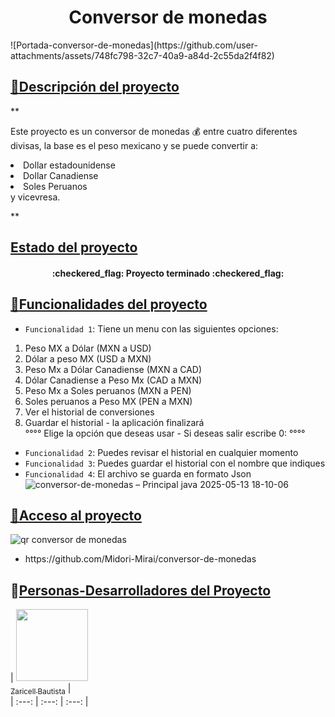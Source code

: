<h1 align="center"> Conversor de monedas </h1>
![Portada-conversor-de-monedas](https://github.com/user-attachments/assets/748fc798-32c7-40a9-a84d-2c55da2f4f82)


## [:page_with_curl:Descripción del proyecto](#hola)
**<p>Este proyecto es un conversor de monedas :moneybag: entre cuatro diferentes divisas, la base es el peso mexicano y se puede convertir a: 
  <li>Dollar estadounidense</li>
  <li>Dollar Canadiense</li>
  <li>Soles Peruanos</li>
  y vicevresa.
</p>**

## [Estado del proyecto](#Estado-del-proyecto)
<p><h4 align="center">
:checkered_flag: Proyecto terminado :checkered_flag:
</h4></p>

## [:hammer:Funcionalidades del proyecto](#Características-de-la-aplicación-y-demostración)
- `Funcionalidad 1`: Tiene un menu con las siguientes opciones:
<ol> 
  <li>Peso MX a Dólar (MXN a USD)</li>
<li>Dólar a peso MX (USD a MXN)</li>
<li>Peso Mx a Dólar Canadiense (MXN a CAD)</li>
<li>Dólar Canadiense a Peso Mx (CAD a MXN)</li>
<li>Peso Mx a Soles peruanos (MXN a PEN)</li>
<li>Soles peruanos a Peso MX (PEN a MXN)</li>
<li>Ver el historial de conversiones</li>
<li>Guardar el historial - la aplicación finalizará</li>
°°°° Elige la opción que deseas usar - Si deseas salir escribe 0: °°°°
</ol>

- `Funcionalidad 2`: Puedes revisar el historial en cualquier momento
- `Funcionalidad 3`: Puedes guardar el historial con el nombre que indiques
- `Funcionalidad 4`: El archivo se guarda en formato Json
![conversor-de-monedas – Principal java 2025-05-13 18-10-06](https://github.com/user-attachments/assets/2598b657-3e9f-44d6-8bbb-9eeef2bc9d51)

## [:link:Acceso al proyecto](#acceso-proyecto)
![qr conversor de monedas](https://github.com/user-attachments/assets/d0df4515-bb46-4a76-a2a7-3ee636b5d3d2)

<ul>
  <li>https://github.com/Midori-Mirai/conversor-de-monedas</li>
</ul> 


## :girl:[Personas-Desarrolladores del Proyecto](#personas-desarrolladores)

| [<img src="https://avatars.githubusercontent.com/u/196402413?v=4" width=115><br><sub>Zaricell Bautista</sub>](https://github.com/Midori-Mirai) |  
| :---: | :---: | :---: |


